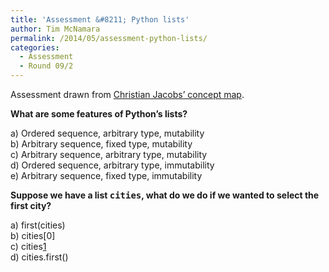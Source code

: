 ```yaml
---
title: 'Assessment &#8211; Python lists'
author: Tim McNamara
permalink: /2014/05/assessment-python-lists/
categories:
  - Assessment
  - Round 09/2
---
```

Assessment drawn from [Christian Jacobs’ concept map][1].

**What are some features of Python&#8217;s lists?**

a) Ordered sequence, arbitrary type, mutability  
b) Arbitrary sequence, fixed type, mutability  
c) Arbitrary sequence, arbitrary type, mutability  
d) Ordered sequence, arbitrary type, immutability  
e) Arbitrary sequence, fixed type, immutability

**Suppose we have a list <tt>cities</tt>, what do we do if we wanted to select the first city?**

a) first(cities)  
b) cities[0]  
c) cities[1]  
d) cities.first()

 [1]: http://teaching.software-carpentry.org/2014/04/23/concept-map-lists-in-python/ "Concept Map: Lists in Python"
